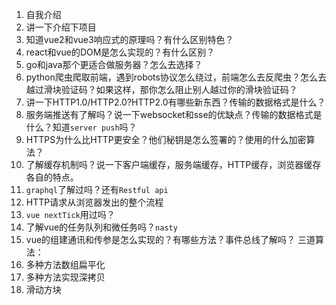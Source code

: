 1. 自我介绍
2. 讲一下介绍下项目
3. 知道vue2和vue3响应式的原理吗？有什么区别特色？
4. react和vue的DOM是怎么实现的？有什么区别？
5. go和java那个更适合做服务器？怎么去选择？
6. python爬虫爬取前端，遇到robots协议怎么绕过，前端怎么去反爬虫？怎么去越过滑块验证码？如果这样，那你怎么阻止别人越过你的滑块验证码？
7. 讲一下HTTP1.0/HTTP2.0?HTTP2.0有哪些新东西？传输的数据格式是什么？
8. 服务端推送有了解吗？说一下websocket和sse的优缺点？传输的数据格式是什么？知道`server push`吗？
9. HTTPS为什么比HTTP更安全？他们秘钥是怎么签署的？使用的什么加密算法？
10. 了解缓存机制吗？说一下客户端缓存，服务端缓存，HTTP缓存，浏览器缓存各自的特点。
11. `graphql`了解过吗？还有`Restful api`
12. HTTP请求从浏览器发出的整个流程
13. `vue nextTick`用过吗？
14. 了解vue的任务队列和微任务吗？`nasty`
15. vue的组建通讯和传参是怎么实现的？有哪些方法？事件总线了解吗？
三道算法：
1. 多种方法数组扁平化
2. 多种方法实现深拷贝
3. 滑动方块




